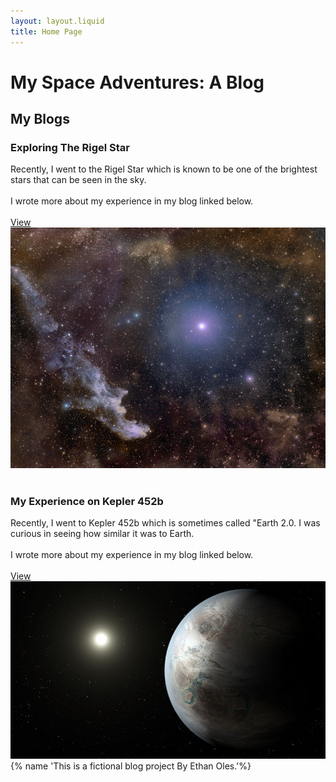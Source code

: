```yaml
---
layout: layout.liquid
title: Home Page
---
```

# My Space Adventures: A Blog

## My Blogs

### Exploring The Rigel Star
Recently, I went to the Rigel Star which is known to be one of the brightest stars that can be seen in the sky.<br/><br/>
I wrote more about my experience in my blog linked below.<br/><br/>
[View](/rigel)
![Photo of The Rigel Star](/images/rigelstar3.jpg)<br/><br/>
### My Experience on Kepler 452b
Recently, I went to Kepler 452b which is sometimes called "Earth 2.0. I was curious in seeing how similar it was to Earth. <br/><br/>
I wrote more about my experience in my blog linked below.<br/><br/>
[View](/kepler)
![Photo of Kepler 452b](/images/keplerimg.jpg)
{% name 'This is a fictional blog project By Ethan Oles.'%}
